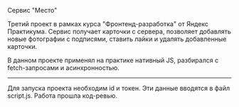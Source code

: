 Сервис "Место"

Третий проект в рамках курса "Фронтенд-разработка" от Яндекс Практикума.
Сервис получает карточки с сервера, позволяет добавлять новые фотографии с подписями, 
ставить лайки и удалять добавленные карточки. 

В данном проекте применял на практике нативный JS, разбирался с fetch-запросами и асинхронностью.

----------------------------------------------------------------------
Для запуска проекта необходим id и токен. Эти данные вводятся в файл script.js.
Работа прошла код-ревью.